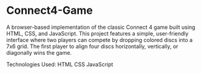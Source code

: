 # Connect4-Game

A browser-based implementation of the classic Connect 4 game built using HTML, CSS, and JavaScript. This project features a simple, user-friendly interface where two players can compete by dropping colored discs into a 7x6 grid. The first player to align four discs horizontally, vertically, or diagonally wins the game.

Technologies Used:
HTML
CSS
JavaScript
